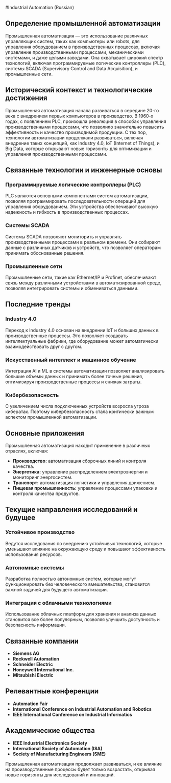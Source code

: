 #Industrial Automation (Russian)

## Определение промышленной автоматизации

Промышленная автоматизация — это использование различных управляющих систем, таких как компьютеры или robots, для управления оборудованием в производственных процессах, включая управление производственными процессами, механическими системами, и даже целыми заводами. Она охватывает широкий спектр технологий, включая программируемые логические контроллеры (PLC), системы SCADA (Supervisory Control and Data Acquisition), и промышленные сети.

## Исторический контекст и технологические достижения

Промышленная автоматизация начала развиваться в середине 20-го века с внедрением первых компьютеров в производство. В 1960-х годах, с появлением PLC, произошла революция в способах управления производственными процессами, что позволило значительно повысить эффективность и качество производимой продукции. С тех пор, технологии автоматизации продолжали развиваться, включая внедрение таких концепций, как Industry 4.0, IoT (Internet of Things), и Big Data, которые открывают новые горизонты для оптимизации и управления производственными процессами.

## Связанные технологии и инженерные основы

### Программируемые логические контроллеры (PLC)

PLC являются основными компонентами систем автоматизации, позволяя программировать последовательности операций для управления оборудованием. Эти устройства обеспечивают высокую надежность и гибкость в производственных процессах.

### Системы SCADA

Системы SCADA позволяют мониторить и управлять производственными процессами в реальном времени. Они собирают данные с различных датчиков и устройств, что позволяет операторам принимать обоснованные решения.

### Промышленные сети

Промышленные сети, такие как Ethernet/IP и Profinet, обеспечивают связь между различными устройствами в автоматизированной среде, позволяя интегрировать системы и обмениваться данными.

## Последние тренды

### Industry 4.0

Переход к Industry 4.0 основан на внедрении IoT и больших данных в производственные процессы. Это позволяет создавать интеллектуальные фабрики, где оборудование может автоматически взаимодействовать друг с другом.

### Искусственный интеллект и машинное обучение

Интеграция AI и ML в системы автоматизации позволяет анализировать большие объемы данных и принимать более точные решения, оптимизируя производственные процессы и снижая затраты.

### Кибербезопасность

С увеличением числа подключенных устройств возросла угроза кибератак. Поэтому кибербезопасность стала критически важным аспектом промышленной автоматизации.

## Основные приложения

Промышленная автоматизация находит применение в различных отраслях, включая:

- **Производство:** автоматизация сборочных линий и контроля качества.
- **Энергетика:** управление распределением электроэнергии и мониторинг энергосистем.
- **Транспорт:** автоматизация логистики и управления движением.
- **Пищевая промышленность:** управление процессами упаковки и контроля качества продуктов.

## Текущие направления исследований и будущее

### Устойчивое производство

Ведутся исследования по внедрению устойчивых технологий, которые уменьшают влияние на окружающую среду и повышают эффективность использования ресурсов.

### Автономные системы

Разработка полностью автономных систем, которые могут функционировать без человеческого вмешательства, становится важной задачей для будущего автоматизации.

### Интеграция с облачными технологиями

Использование облачных платформ для хранения и анализа данных становится все более популярным, позволяя улучшить доступность и безопасность информации.

## Связанные компании

- **Siemens AG**
- **Rockwell Automation**
- **Schneider Electric**
- **Honeywell International Inc.**
- **Mitsubishi Electric**

## Релевантные конференции

- **Automation Fair**
- **International Conference on Industrial Automation and Robotics**
- **IEEE International Conference on Industrial Informatics**

## Академические общества

- **IEEE Industrial Electronics Society**
- **International Society of Automation (ISA)**
- **Society of Manufacturing Engineers (SME)**

Промышленная автоматизация продолжает развиваться, и ее влияние на производственные процессы будет только возрастать, открывая новые горизонты для исследований и инноваций.